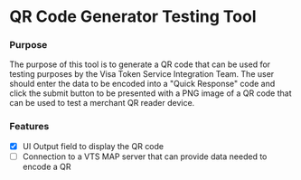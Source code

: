 # QR Code Generator Testing Tool

### Purpose

The purpose of this tool is to generate a QR code that can be used for testing purposes by the Visa Token Service Integration Team. The user should enter the data to be encoded into a "Quick Response" code and click the submit button to be presented with a PNG image of a QR code that can be used to test a merchant QR reader device.

### Features

* [x] UI Output field to display the QR code
* [ ] Connection to a VTS MAP server that can provide data needed to encode a QR
